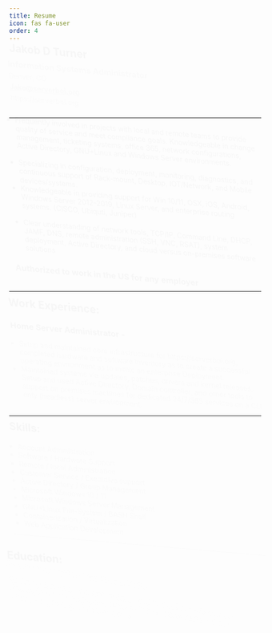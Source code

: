 ```yaml
---
title: Resume
icon: fas fa-user
order: 4
---
```

<style>
  .fade-in {
  animation: fadeIn 1s;
  -webkit-animation: fadeIn 1s;
  -moz-animation: fadeIn 1s;
  -o-animation: fadeIn 1s;
  -ms-animation: fadeIn 1s;
}
.fade-in1 {
  animation: fadeIn 1.5s;
  -webkit-animation: fadeIn 1.5s;
  -moz-animation: fadeIn 1.5s;
  -o-animation: fadeIn 1.5s;
  -ms-animation: fadeIn 1.5s;
}
@keyframes fadeIn {
  0% { opacity: 0; transform: skew(5deg, 5deg); }
  100% { opacity: 1; }
}

@-moz-keyframes fadeIn {
  0% { opacity: 0; }
  100% { opacity: 1; }
}

@-webkit-keyframes fadeIn {
  0% { opacity: 0; }
  100% { opacity: 1; }
}

@-o-keyframes fadeIn {
  0% { opacity: 0; }
  100% { opacity: 1; }
}

@-ms-keyframes fadeIn {
  0% { opacity: 0; }
  100% { opacity: 1; }
}
h1.dynamic-title {
  visibility: hidden;
  display: none;
}
#head-info {
  line-height: 0.5rem;
}
h4 {
  font-weight: unset;
      display: block;
    margin-block-start: 1em;
    margin-block-end: 1em;
    margin-inline-start: 0px;
    margin-inline-end: 0px;
}
</style>
<div id=head-info><div class=fade-in><h2>Jakob D Turner</h2></div> <div class=fade-in1><b><h3>Information Systems Administrator</h3></b> <h4>Denver, CO</h4> <b><h4><a href=mailto:Jake@serverboi.org>Jake@serverboi.org</a></h4></b> <h4> https://serverboi.org</h4></div> <hr></div> <div class=fade-in><ul type=filled-circle><li> Frequently involved in projects with local and remote teams to provide quality of service and meet compliance goals. Knowledgeable in change management, ticketing systems, office 365, network configurations, Active Directory, GNU+Linux and Windows Server environments. </li> <br><li> Specializing in configuration, deployment, monitoring, diagnostics, and continuous support of Rack-mount, Desktop, IOT/Network, and Mobile devices/systems. <br><li>Knowledgeable in providing support for Win 10/11, OSX, iOS, Android, Windows Server 2012-2019, Linux Server, and enterprise routing systems. (CISCO, Ubiquti, Juniper)<br> <br><li> Clear understanding of network tools, TCP/IP, Command Line, DHCP, JAMF, DNS, remote administration (SSH, VNC, RSAT), system deployment, Active Directory, and cloud versus on-premises software solutions </ul> <b><h3>Authorized to work in the US for any employer</h3></b></div> <div><hr> <div class=fade-in><h2>Work Experience:</h2> <b><h3>Home Server Administrator -</h3></b></div> <div class=fade-in1><ul type=filled-circle><li> Setup and maintained core infrastructure for https://serverboi.org, completed hardware and software inventory as to create a successful operating environment as to mimic an enterprise Deployment. <li> Maintained systems via updates, patches, drivers and kernel releases. Setup and used Active Directory, Domain controller, and other tools to support on premises machines for dedicated 24/7/365 services on a CLI only (headless) server environment. </ul></div> <hr> <div class=fade-in><h2>Skills:</h2></div> <div class=fade-in1><ul type=filled-circle><li> Account Administration <li> Software / Hardware Support <li> Remote / local Administration <li> Customer Service / Executive support <li> Active Directory / Group Management <li> Microsoft Windows 10 / 11 <li> Microsoft Windows Server Management <li> GNU+Linux File-System / BASH Shell <li> Containerization / Virtualization <li> Web Application Development</ul><hr></div> <div class=fade-in><h2>Education:</h2> <div><div class=fade-in1><p>Diploma, Greeley West High School (2021) <p>Studying Computer Information Systems (CIS AAS), Full-Stack web development certificate, and Network Analysis certificate at Aims Community College. (2021-present)</div></div></div></div>





